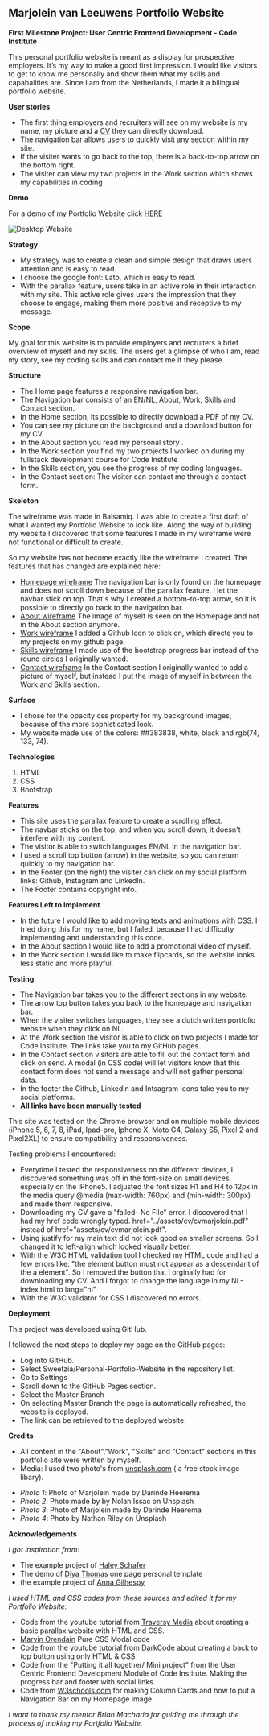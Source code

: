 
Marjolein van Leeuwens Portfolio Website
---------------------------------------
**First Milestone Project: User Centric Frontend Development - Code Institute**

This personal portfolio website is meant as a display for prospective employers. 
It’s my way to make a good first impression.
I would like visitors to get to know me personally and show them what my skills and capabalities are. 
Since I am from the Netherlands, I made it a bilingual portfolio website. 

**User stories**

* The first thing employers and recruiters will see on my website is my name, my picture and a [CV][CV] they can directly download.
* The navigation bar allows users to quickly visit any section within my site.
* If the visiter wants to go back to the top, there is a back-to-top arrow on the bottom right.
* The visiter can view my two projects in the Work section which shows my capabilities in coding

**Demo**

For a demo of my Portfolio Website click [HERE][DEMO]

![Desktop Website](https://ce5c0417-5fdf-45d0-b44e-13840f2b8e52.ws-eu01.gitpod.io/files/download/?id=aba06588-3af2-4b5d-873e-e20b23cdd93a)

**Strategy**

* My strategy was to create a clean and simple design that draws users attention and is easy to read.
* I choose the google font: Lato, which is easy to read.
* With the parallax feature, users take in an active role in their interaction with my site. 
This active role gives users the impression that they choose to engage, making them more positive and receptive to my message.

**Scope**

My goal for this website is to provide employers and recruiters a brief overview of myself and my skills. 
The users get a glimpse of who I am, read my story, see my coding skills and can contact me if they please.

**Structure**

* The Home page features a responsive navigation bar. 
* The Navigation bar consists of an EN/NL, About, Work, Skills and Contact section.
* In the Home section, its possible to directly download a PDF of my CV.
* You can see my picture on the background and a download button for my CV.
* In the About section you read my personal story .
* In the Work section you find my two projects I worked on during my fullstack development course for Code Institute
* In the Skills section, you see the progress of my coding languages.
* In the Contact section: The visiter can contact me through a contact form.


**Skeleton** 

The wireframe was made in Balsamiq. I was able to create a first draft of what I wanted my Portfolio Website to look like.
Along the way of building my website I discovered that some features I made in my wireframe were not functional or difficult to create.

So my website has not become exactly like the wireframe I created.
The features that has changed are explained here:

* [Homepage wireframe][a] The navigation bar is only found on the homepage and does not scroll down because of the parallax feature. I let the navbar stick on top. 
That's why I created a bottom-to-top arrow, so it is possible to directly go back to the navigation bar.
* [About wireframe][b] The image of myself is seen on the Homepage and not in the About section anymore. 
* [Work wireframe][c] I added a Github Icon to click on, which directs you to my projects on my github page. 
* [Skills wireframe][d] I made use of the bootstrap progress bar instead of the round circles I originally wanted. 
* [Contact wireframe][e] In the Contact section I originally wanted to add a picture of myself, but instead I put the image of myself in between the Work and Skills section.

**Surface**

* I chose for the opacity css property for my background images, because of the more sophisticated look. 
* My website made use of the colors: ##383838, white, black and rgb(74, 133, 74).

**Technologies**

1. HTML
2. CSS
3. Bootstrap

**Features**

* This site uses the parallax feature to create a scrolling effect. 
* The navbar sticks on the top, and when you scroll down, it doesn't interfere with my content.
* The visitor is able to switch languages EN/NL in the navigation bar.
* I used a scroll top button (arrow) in the website, so you can return quickly to my navigation bar.
* In the Footer (on the right) the visiter can click on my social platform links: Github, Instagram and LinkedIn.
* The Footer contains copyright info.

**Features Left to Implement**

* In the future I would like to add moving texts and animations with CSS. I tried doing this for my name, but I failed, because I had difficulty implementing and understanding this code. 
* In the About section I would like to add a promotional video of myself.
* In the Work section I would like to make flipcards, so the website looks less static and more playful.

**Testing**

- The Navigation bar takes you to the different sections in my website. 
- The arrow top button takes you back to the homepage and navigation bar. 
- When the visiter switches languages, they see a dutch written portfolio website when they click on NL. 
- At the Work section the visitor is able to click on two projects I made for Code Institute. 
The links take you to my GitHub pages.
- In the Contact section visitors are able to fill out the contact form and click on send. 
A modal (in CSS code) will let visitors know that this contact form does not send a message and will not gather personal data.
- In the footer the Github, LinkedIn and Intsagram icons take you to my social platforms.
- **All links have been manually tested**

This site was tested on the Chrome browser and on multiple mobile devices (iPhone 5, 6, 7, 8, iPad, Ipad-pro, Iphone X, Moto G4, Galaxy S5, Pixel 2 and Pixel2XL) to ensure compatibility and responsiveness. 

Testing problems I encountered:
* Everytime I tested the responsiveness on the different devices, I discovered something was off in the font-size on small devices, especially on the iPhone5.
I adjusted the font sizes H1 and H4 to 12px in the media query @media (max-width: 760px) and (min-width: 300px) and made them responsive.
* Downloading my CV gave a "failed- No File" error. I discovered that I had my href code wrongly typed. href="../assets/cv/cvmarjolein.pdf" instead of href="assets/cv/cvmarjolein.pdf".
* Using justify for my main text did not look good on smaller screens. So I changed it to left-align which looked visually better.
* With the W3C HTML validation tool I checked my HTML code and had a few errors like: "the element button must not appear as a descendant of the a element". So I removed the button that I orginally had for downloading my CV.
And I forgot to change the language in my NL-index.html to lang="nl"
* With the W3C validator for CSS I discovered no errors.

**Deployment**

This project was developed using GitHub.

I followed the next steps to deploy my page on the GitHub pages:

* Log into GitHub.
* Select Sweetzia/Personal-Portfolio-Website in the repository list.
* Go to Settings
* Scroll down to the GitHub Pages section.
* Select the Master Branch
* On selecting Master Branch the page is automatically refreshed, the website is deployed.
* The link can be retrieved to the deployed website.

**Credits**

* All content in the "About","Work", "Skills" and "Contact" sections in this portfolio site were written by myself.
* Media: I used two photo's from [unsplash.com][1] ( a free stock image libary).

- *Photo 1*: Photo of Marjolein made by Darinde Heerema
- *Photo 2*: Photo made by by Nolan Issac on Unsplash
- *Photo 3*: Photo of Marjolein made by Darinde Heerema
- *Photo 4*: Photo by Nathan Riley on Unsplash

**Acknowledgements**

*I got inspiration from:*
* The example project of [Haley Schafer][2]
* The demo of [Diya Thomas][3] one page personal template
* the example project of [Anna Gilhespy][4]

*I used HTML and CSS codes from these sources and edited it for my Portfolio Website:*
* Code from the youtube tutorial from [Traversy Media][5] about creating a basic parallax website with HTML and CSS. 
* [Marvin Orendain][6] Pure CSS Modal code
* Code from the youtube tutorial from [DarkCode][7] about creating a back to top button using only HTML & CSS
* Code from the "Putting it all together/ Mini project" from the User Centric Frontend Development Module of Code Institute. Making the progress bar and footer with social links.
* Code from [W3schools.com][8] for making Column Cards and how to put a Navigation Bar on my Homepage image.

*I want to thank my mentor Brian Macharia for guiding me through the process of making my Portfolio Website.*



[DEMO]: <https://sweetzia.github.io/Personal-Portfolio-Website/>
[CV]: <https://ce5c0417-5fdf-45d0-b44e-13840f2b8e52.ws-eu01.gitpod.io/files/download/?id=9289f9fa-a686-4990-afac-2b146146de6d>

[a]: <https://github.com/Sweetzia/Personal-portfolio-website/blob/31421d60a047e4eef5cb25aebdeefed2674e2e13/wireframes/Home.png>
[b]: <https://github.com/Sweetzia/Personal-portfolio-website/blob/31421d60a047e4eef5cb25aebdeefed2674e2e13/wireframes/About.png>
[c]: <https://github.com/Sweetzia/Personal-portfolio-website/blob/31421d60a047e4eef5cb25aebdeefed2674e2e13/wireframes/Work.png>
[d]: <https://github.com/Sweetzia/Personal-portfolio-website/blob/31421d60a047e4eef5cb25aebdeefed2674e2e13/wireframes/Skills.png>
[e]: <https://github.com/Sweetzia/Personal-portfolio-website/blob/31421d60a047e4eef5cb25aebdeefed2674e2e13/wireframes/Contact.png>


[1]: <https://unsplash.com/>
[2]: <https://www.haleyschafer.com/>
[3]: <https://www.beingeorge.com/diya/>
[4]: <https://ajgreaves.github.io/portrait-artist/>
[5]: <https://www.youtube.com/watch?v=JttTcnidSdQ&t=4s>
[6]: <https://codepen.io/marv117/pen/WvZdGV/>
[7]: <https://www.youtube.com/watch?v=Vef9bxTilCU>
[8]: <https://w3schools.com>

